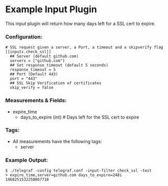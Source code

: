 # Example Input Plugin

This input plugin will return how many days left for a SSL cert to expire.

### Configuration:

```
# SSL request given a server, a Port, a timeout and a skipverify flag
[[inputs.check_ssl]]
  ## Server (default github.com)
  servers = ["github.com"]
  ## Set response_timeout (default 5 seconds)
  response_timeout = 5
  ## Port (Default 443)
  port = "443"
  ## SSL Skip Verification of certificates
  skip_verify = false
```

### Measurements & Fields:

- expire_time
    - days_to_expire (int) # Days left for the SSL cert to expire

### Tags:

- All measurements have the following tags:
    - server

### Example Output:

```
$ ./telegraf -config telegraf.conf -input-filter check_ssl -test
> expire_time,server=github.com days_to_expire=248i 1468251532250867718
```
